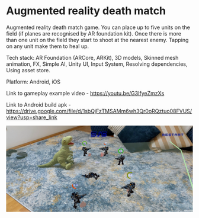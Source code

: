 # Augmented reality death match
Augmented reality death match game. You can place up to five units on the field (if planes are recognised by AR foundation kit). Once there is more than one unit on the field they start to shoot at the nearest enemy.
Tapping on any unit make them to heal up.

Tech stack: AR Foundation (ARCore, ARKit), 3D models, Skinned mesh animation, FX, Simple AI, Unity UI, Input System, Resolving dependencies, Using asset store.

Platform: Android, iOS

Link to gameplay example video - https://youtu.be/G3IfyeZmzXs

Link to Android build apk - https://drive.google.com/file/d/1sbQjFzTMSAMm6wh3Qr0oRQztuo08FVUS/view?usp=share_link

![screenshot](/Assets/Images/Screenshot.png)
